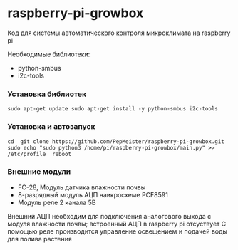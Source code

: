 # raspberry-pi-growbox

Код для системы автоматического контроля микроклимата на raspberry pi

Необходимые библиотеки:

* python-smbus
* i2c-tools

### Установка библиотек 
`
sudo apt-get update
sudo apt-get install -y python-smbus i2c-tools
`
### Установка и автозапуск

`
cd 
git clone https://github.com/PepMeister/raspberry-pi-growbox.git 
sudo echo "sudo python3 /home/pi/raspberry-pi-growbox/main.py" >> /etc/profile 
reboot
`

### Внешние модули

* FC-28, Модуль датчика влажности почвы
* 8-разрядный модуль АЦП наикросхеме PCF8591
* Модуль реле 2 канала 5В

Внешний АЦП необходим для подключения аналогового выхода c  модуля влажности почвы; 
встроенный АЦП в raspberry pi отсуствует 
С помощью реле производится управление освещением и подачей воды для полива растения

